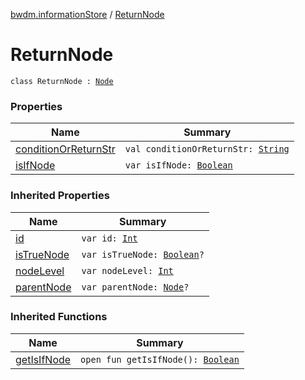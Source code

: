 [bwdm.informationStore](../index.md) / [ReturnNode](./index.md)

# ReturnNode

`class ReturnNode : `[`Node`](../-node/index.md)

### Properties

| Name | Summary |
|---|---|
| [conditionOrReturnStr](condition-or-return-str.md) | `val conditionOrReturnStr: `[`String`](https://kotlinlang.org/api/latest/jvm/stdlib/kotlin/-string/index.html) |
| [isIfNode](is-if-node.md) | `var isIfNode: `[`Boolean`](https://kotlinlang.org/api/latest/jvm/stdlib/kotlin/-boolean/index.html) |

### Inherited Properties

| Name | Summary |
|---|---|
| [id](../-node/id.md) | `var id: `[`Int`](https://kotlinlang.org/api/latest/jvm/stdlib/kotlin/-int/index.html) |
| [isTrueNode](../-node/is-true-node.md) | `var isTrueNode: `[`Boolean`](https://kotlinlang.org/api/latest/jvm/stdlib/kotlin/-boolean/index.html)`?` |
| [nodeLevel](../-node/node-level.md) | `var nodeLevel: `[`Int`](https://kotlinlang.org/api/latest/jvm/stdlib/kotlin/-int/index.html) |
| [parentNode](../-node/parent-node.md) | `var parentNode: `[`Node`](../-node/index.md)`?` |

### Inherited Functions

| Name | Summary |
|---|---|
| [getIsIfNode](../-node/get-is-if-node.md) | `open fun getIsIfNode(): `[`Boolean`](https://kotlinlang.org/api/latest/jvm/stdlib/kotlin/-boolean/index.html) |
